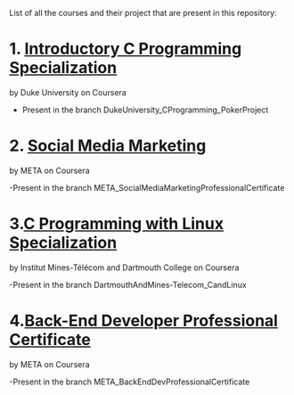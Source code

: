 List of all the courses and their project that are present in this repository:

# 1. [Introductory C Programming Specialization](https://www.coursera.org/specializations/c-programming?)
by Duke University on Coursera

 - Present in the branch DukeUniversity_CProgramming_PokerProject



# 2. [Social Media Marketing](https://www.coursera.org/professional-certificates/facebook-social-media-marketing?)
by META on Coursera

-Present in the branch META_SocialMediaMarketingProfessionalCertificate



# 3.[C Programming with Linux Specialization](https://www.coursera.org/specializations/c-programming-linux)
by Institut Mines-Télécom and Dartmouth College on Coursera

-Present in the branch DartmouthAndMines-Telecom_CandLinux




# 4.[Back-End Developer Professional Certificate](https://www.coursera.org/professional-certificates/meta-back-end-developer)
by META on Coursera

-Present in the branch META_BackEndDevProfessionalCertificate